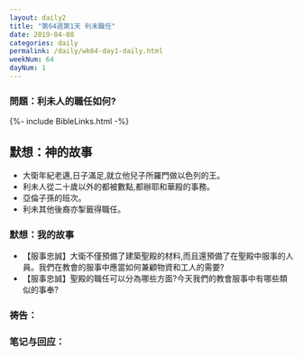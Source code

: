 ```yaml
---
layout: daily2
title: "第64週第1天 利未職任"
date: 2019-04-08
categories: daily
permalink: /daily/wk64-day1-daily.html
weekNum: 64
dayNum: 1
---
```


### 問題：利未人的職任如何?
 
{%- include BibleLinks.html -%}

## 默想：神的故事
+ 大衛年紀老邁,日子滿足,就立他兒子所羅門做以色列的王。
+ 利未人從二十歲以外的都被數點,都辦耶和華殿的事務。
+ 亞倫子孫的班次。
+ 利未其他後裔亦掣籤得職任。

### 默想：我的故事
+ 【服事忠誠】大衛不僅預備了建築聖殿的材料,而且還預備了在聖殿中服事的人員。我們在教會的服事中應當如何兼顧物資和工人的需要?
+ 【服事忠誠】聖殿的職任可以分為哪些方面?今天我們的教會服事中有哪些類似的事奉?

### 祷告：

### 笔记与回应：
